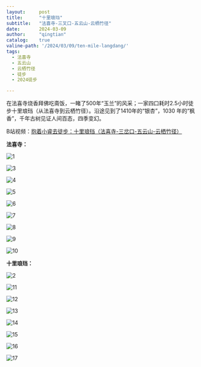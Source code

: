 ```yaml
---
layout:     post
title:      "十里琅珰"
subtitle:   "法喜寺-三叉口-五云山-云栖竹径"
date:       2024-03-09
author:     "qingtian"
catalog:    true
valine-path: '/2024/03/09/ten-mile-langdang/'
tags:
  - 法喜寺  
  - 五云山
  - 云栖竹径
  - 徒步
  - 2024徒步

---
```



在法喜寺烧香拜佛吃斋饭，一睹了500年“玉兰”的风采；一家四口耗时2.5小时徒步十里琅珰（从法喜寺到云栖竹径）。沿途见到了1410年的“银杏”，1030 年的“枫香”，千年古树见证人间百态，四季变幻。

B站视频：[抱着小睿去徒步：十里琅珰（法喜寺-三岔口-五云山-云栖竹径）](https://www.bilibili.com/video/BV1gt421L7R4/?buvid=Z544135EA1F873044A53BA07E94F93089433&is_story_h5=false&mid=wUDgxVNxhXpt5Ms0jnhyUw%3D%3D&plat_id=147&share_from=ugc&share_medium=iphone&share_plat=ios&share_session_id=20272B11-DE0F-4567-AE2A-0DA93C707CFA&share_source=WEIXIN&share_tag=s_i&timestamp=1710033423&unique_k=8v5DbLc&up_id=436610857)

**法喜寺：**

![1](http://img.qingtian16265.com/20240309001.jpeg)

![3](http://img.qingtian16265.com/20240309003.jpeg)

![4](http://img.qingtian16265.com/20240309004.jpeg)

![5](http://img.qingtian16265.com/20240309005.jpeg)

![6](http://img.qingtian16265.com/20240309006.jpeg)

![7](http://img.qingtian16265.com/20240309007.jpeg)

![8](http://img.qingtian16265.com/20240309008.jpeg)

![9](http://img.qingtian16265.com/20240309009.jpeg)

![10](http://img.qingtian16265.com/20240309010.jpeg)


**十里琅珰：**

![2](http://img.qingtian16265.com/20240309002.jpeg)

![11](http://img.qingtian16265.com/20240309011.jpeg)

![12](http://img.qingtian16265.com/20240309012.jpeg)

![13](http://img.qingtian16265.com/20240309013.jpeg)

![14](http://img.qingtian16265.com/20240309014.jpeg)

![15](http://img.qingtian16265.com/20240309015.jpeg)

![16](http://img.qingtian16265.com/20240309016.jpeg)

![17](http://img.qingtian16265.com/20240309017.jpeg)